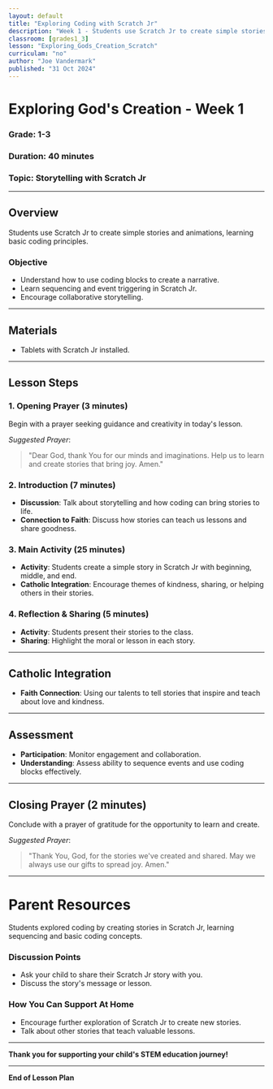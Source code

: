 ```yaml
---
layout: default
title: "Exploring Coding with Scratch Jr"
description: "Week 1 - Students use Scratch Jr to create simple stories and animations, learning basic coding principles."
classroom: [grades1_3]
lesson: "Exploring_Gods_Creation_Scratch"
curriculam: "no"
author: "Joe Vandermark"
published: "31 Oct 2024"
---
```


# Exploring God's Creation - Week 1

### **Grade**: 1-3  
### **Duration**: 40 minutes  
### **Topic**: Storytelling with Scratch Jr

---

## **Overview**
Students use Scratch Jr to create simple stories and animations, learning basic coding principles.

### **Objective**
- Understand how to use coding blocks to create a narrative.
- Learn sequencing and event triggering in Scratch Jr.
- Encourage collaborative storytelling.

---

## **Materials**
- Tablets with Scratch Jr installed.

---

## **Lesson Steps**

### **1. Opening Prayer (3 minutes)**
Begin with a prayer seeking guidance and creativity in today's lesson.

_Suggested Prayer_:  
> "Dear God, thank You for our minds and imaginations. Help us to learn and create stories that bring joy. Amen."

### **2. Introduction (7 minutes)**
- **Discussion**: Talk about storytelling and how coding can bring stories to life.
- **Connection to Faith**: Discuss how stories can teach us lessons and share goodness.

### **3. Main Activity (25 minutes)**
- **Activity**: Students create a simple story in Scratch Jr with beginning, middle, and end.
- **Catholic Integration**: Encourage themes of kindness, sharing, or helping others in their stories.

### **4. Reflection & Sharing (5 minutes)**
- **Activity**: Students present their stories to the class.
- **Sharing**: Highlight the moral or lesson in each story.

---

## **Catholic Integration**
- **Faith Connection**: Using our talents to tell stories that inspire and teach about love and kindness.

---

## **Assessment**
- **Participation**: Monitor engagement and collaboration.
- **Understanding**: Assess ability to sequence events and use coding blocks effectively.

---

## **Closing Prayer (2 minutes)**
Conclude with a prayer of gratitude for the opportunity to learn and create.

_Suggested Prayer_:  
> "Thank You, God, for the stories we've created and shared. May we always use our gifts to spread joy. Amen."

---

# Parent Resources


Students explored coding by creating stories in Scratch Jr, learning sequencing and basic coding concepts.

### **Discussion Points**
- Ask your child to share their Scratch Jr story with you.
- Discuss the story's message or lesson.

### **How You Can Support At Home**
- Encourage further exploration of Scratch Jr to create new stories.
- Talk about other stories that teach valuable lessons.

---

**Thank you for supporting your child's STEM education journey!**

---

**End of Lesson Plan**
